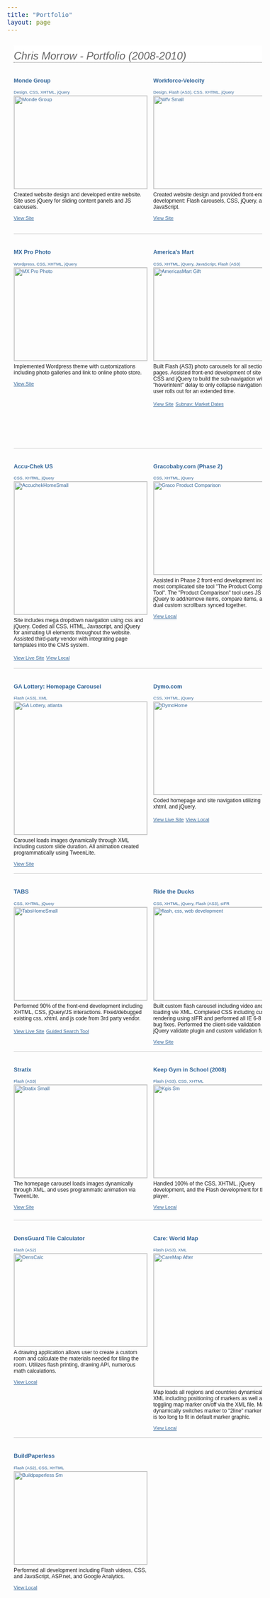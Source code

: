 ```yaml
---
title: "Portfolio"
layout: page
---
```

<style media=screen>
    * {
        outline: none;
        margin: 0;
        padding: 0;
    }
    
    body {
        font-family: Helvetica, Arial;
        font-size: 1em;
        background: url('images/bg.jpg') repeat-y 50% top;
    }
    
    h1 {
        width: 930px;
        margin: 0 auto;
        font-size: 1.5em;
        font-weight: normal;
        font-style: italic;
        padding: 10px 0 0 0;
        color: #666;
        background: #fff;
        border-bottom: dotted 1px #333;
    }
    
    h3 {
        color: #336699;
        font-size: .8em;
        margin-bottom: 2px;
    }
    
    h4 {
        color: #336699;
        font-size: .6em;
        margin-bottom: 2px;
        font-weight: normal;
    }
    
    #wrapper {
        width: 960px;
        margin: 0 auto;
        padding: 10px 0;
    }
    
    .sample {
        float: left;
        width: 300px;
        margin: 15px 0 0 15px;
    }
    
    .sample p {
        margin-top: 5px;
        font-size: 12px;
    }
    
    img {
        border: solid 1px #cecece;
        display: block;
    }
    
    a,
    a:hover,
    a:visited {
        color: #336699;
        border: none;
    }
    
    .sample a {
        font-size: 11px;
        color: #336699;
    }
    
    .clear {
        clear: both;
    }
    
    .divider {
        clear: both;
        width: 930px;
        margin: 15px auto 0 auto;
        height: 1px;
        overflow: hidden;
        background: #cecece;
    }
    
    .note {
        font-size: .8em;
        font-style: italic;
    }
    </style>
<div class="sidebar-wrapper">
  <div class="row">
      <div class="column sm-12">
        <div id="wrapper">
          <h1>Chris Morrow - Portfolio (2008-2010)</h1>
          <div class="sample">
              <h3>Monde Group</h3>
              <h4>Design, CSS, XHTML, jQuery</h4>
              <a href="//www.mondegroup.org" title=index target=_blank><img src="images/monde-small.jpg" width=300 height=210 alt="Monde Group" /></a>
              <p>Created website design and developed entire website. Site uses jQuery for sliding content panels and JS carousels.</p> <a href="//www.mondegroup.org" title=index target=_blank>View Site</a> </div>
          <div class="sample">
              <h3>Workforce-Velocity</h3>
              <h4>Design, Flash (AS3), CSS, XHTML, jQuery</h4>
              <a href="//www.workforce-velocity.com" title=index target=_blank><img src="images/wfv-small.jpg" width=300 height=210 alt="Wfv Small" /></a>
              <p>Created website design and provided front-end development: Flash carousels, CSS, jQuery, and JavaScript.</p> <a href="//www.workforce-velocity.com" title=index target=_blank>View Site</a> </div>
          <div class="sample">
              <h3>GA Lottery: Falcons Score</h3>
              <h4>CSS, XHTML, jQuery, Flash (AS3), XML</h4>
              <a href="//www.galottery.com/falcons" target=_blank><img src="images/galottery-falcons-score.jpg" width=300 height=210 alt="Galottery Falcons Score" /></a>
              <p>Code all CSS, XHTML, and Flash on the site. The homepage carousel loads images dynamically through XML. All forms use custom written client-side validation with error styling.</p> <a href="//www.galottery.com/falcons" title=index target=_blank>View Site</a> </div>
          <div class="clear"></div>
          <div class="divider"></div>
          <div class="sample">
              <h3>MX Pro Photo</h3>
              <h4>Wordpress, CSS, XHTML, jQuery</h4>
              <a href="//www.mxprophoto.com" target=_blank><img src="images/mxProPhoto.jpg" width=300 height=210 alt="MX Pro Photo" /></a>
              <p>Implemented Wordpress theme with customizations including photo galleries and link to online photo store.</p> <a href="//www.mxprophoto.com" title=index target=_blank>View Site</a> </div>
          <div class="sample">
              <h3>America's Mart</h3>
              <h4>CSS, XHTML, jQuery, JavaScript, Flash (AS3)</h4>
              <a href="//americasmart.com/markets/gift" target=_blank><img src="images/AmericasMart-gift.jpg" width=300 height=210 alt="AmericasMart Gift" /></a>
              <p>Built Flash (AS3) photo carousels for all section landing pages. Assisted front-end development of site using CSS and jQuery to build the sub-navigation with "hoverIntent" delay to only collapse navigation when user rolls out for an extended time.</p> <a href="//americasmart.com/markets/gift" title=index target=_blank>View Site</a> <a href="//americasmart.com/markets/market-dates/" title="Market Dates - AmericasMart Atlanta">Subnav: Market Dates</a> </div>
          <div class="sample">
              <h3>HomeDepot Racing</h3>
              <h4>Flash (AS3), XML, CSS, XHTML, jQuery</h4>
              <a href="//www.homedepotracing.com/" title="Joey Logano &amp; the race for the Spr nt Cup! : Home Depot Racing"><img src="images/hdrSmall.jpg" width=300 alt="UI development" /></a>
              <p>Coded the front-end UI page templates and the homepage flash carousel. I created the homepage Flash (AS3) including a ticker, accordion, photos, and videos loaded dynamically via xml.</p> <a href="//www.homedepotracing.com/" target=_blank title=index>View Live Site</a> <a href="HomeDepot/Racing/web/index.html" title=index target=_blank title=index>View Local</a>
              <br/> </div>
          <div class="clear"></div>
          <div class="divider"></div>
          <div class="sample">
              <h3>Accu-Chek US</h3>
              <h4>CSS, XHTML, jQuery</h4>
              <a href="Accu-Chek/index.html" target=_blank><img src="images/accuchekHomeSmall.jpg" width=300 alt=AccuchekHomeSmall /></a>
              <p>Site includes mega dropdown navigation using css and jQuery. Coded all CSS, HTML, Javascript, and jQuery for animating UI elements throughout the website. Assisted third-party vendor with integrating page templates into the CMS system.</p> <a href="//www.accu-chek.com/us/" target=_blank title=index>View Live Site</a> <a href="Accu-Chek/index.html" title=index target=_blank>View Local</a> </div>
          <div class="sample">
              <h3>Gracobaby.com (Phase 2)</h3>
              <h4>CSS, XHTML, jQuery</h4>
              <a href="GracoBaby_Phase2/productComparison.html" target=_blank><img src="images/graco-sm.jpg" width=300 height=210 alt="Graco Product Comparison"></a>
              <p>Assisted in Phase 2 front-end development including the most complicated site tool "The Product Comparison Tool". The "Product Comparison" tool uses JS and jQuery to add/remove items, compare items, and uses dual custom scrollbars synced together.</p> <a href="GracoBaby_Phase2/productComparison.html" title=productComparison target=_blank>View Local</a> </div>
          <div class="sample">
              <h3>BeautyRest Black</h3>
              <h4>CSS, XHTML, jQuery</h4>
              <a href="//www.beautyrestblack.com/collection.html" target=_blank title="jQuery and CSS development"><img src="images/brbSmall.jpg" width=300 height=210 alt=BrbSmall></a>
              <p>Assisted with video Flash player and minor Flash updates. Also, created the new collections accordion.</p> <a href="//www.beautyrestblack.com/collection.html" target=_blank title=index>View Live Site</a> </div>
          <div class="clear"></div>
          <div class="divider"></div>
          <div class="sample">
              <h3>GA Lottery: Homepage Carousel</h3>
              <h4>Flash (AS3), XML</h4>
              <a href="//www.galottery.com/" target=_blank><img src="images/gaLottery-carousel.jpg" width=300 alt="GA Lottery, atlanta" /></a>
              <p>Carousel loads images dynamically through XML including custom slide duration. All animation created programmatically using TweenLite.</p> <a href="//www.galottery.com/" title="Georgia Lottery" target=_blank>View Site</a> </div>
          <div class="sample">
              <h3>Dymo.com</h3>
              <h4>CSS, XHTML, jQuery</h4>
              <a href="Dymo/index.html" target=_blank><img src="images/dymoHome-sm.jpg" width=300 height=210 alt=DymoHome></a>
              <p>Coded homepage and site navigation utilizing css, xhtml, and jQuery.</p> <a href="//sites.dymo.com/Pages/home.aspx?locale=enUS" target=_blank>View Live Site</a> <a href="Dymo/index.html" target=_blank title=index>View Local</a> </div>
          <div class="sample">
              <h3>TheICE</h3>
              <h4>CSS, XHTML, jQuery</h4>
              <a href="//www.theice.com" target=_blank><img src="images/theiceSmall.jpg" width=300 height=210 alt=TheICE></a>
              <p>Assisted front-end development of site including CSS, XHTML, and jQuery/Javascript for the UI of the site.</p> <a href="//www.theice.com" target=_blank title=index>View Live Site</a> <a href="THE_ICE/accordion-md/market_data_Accordion.html" title=market_data_Accordion target=_blank>Market Data Accordion: local</a> <a href="THE_ICE/accordion-trade/trading&amp;technology.html" target=_blank title=trading_technology>Trading &amp; Technology: local</a> </div>
          <div class="clear"></div>
          <div class="divider"></div>
          <div class="sample">
              <h3>TABS</h3>
              <h4>CSS, XHTML, jQuery</h4>
              <a href="//www.boardingschools.com/" title="The Association of Boarding Schools - TABS" target=_blank><img src="images/tabsHomeSmall.jpg" width=300 height=210 alt=TabsHomeSmall></a>
              <p>Performed 90% of the front-end development including XHTML, CSS, jQuery/JS interactions. Fixed/debugged existing css, xhtml, and js code from 3rd party vendor.</p> <a href="//www.boardingschools.com/" title="The Association of Boarding Schools - TABS" target=_blank>View Live Site</a> <a href="//www.boardingschools.com/find-a-school/search-tools/guided-search.aspx" title="The Association of Boarding Schools - TABS" target=_blank>Guided Search Tool</a> </div>
          <div class="sample">
              <h3>Ride the Ducks</h3>
              <h4>CSS, XHTML, jQuery, Flash (AS3), sIFR</h4>
              <a href="//branson.ridetheducks.com/home.aspx" title="flash and css development"><img src="images/rtd.jpg" width=300 height=210 alt="flash, css, web development" /></a>
              <p>Built custom flash carousel including video and photo loading vie XML. Completed CSS including custom font rendering using sIFR and performed all IE 6-8 browser bug fixes. Performed the client-side validation utilizing jQuery validate plugin and custom validation functions.</p> <a href="//branson.ridetheducks.com/home.aspx" target=_blank title="Maximum Green - flash">View Site</a> </div>
          <div class="sample">
              <h3>Maximum Green</h3>
              <h4>Flash (AS3)</h4>
              <a href="https://maximumgreen.galottery.com/" title="flash development"><img src="images/maxGreen-small.jpg" width=300 height=210 alt="MaxGreen Small"></a>
              <p>Created homepage animation with custom written particle emitter for generating flying money animations.</p> <a href="https://maximumgreen.galottery.com/" target=_blank title="Maximum Green - flash">View Site</a> </div>
          <div class="clear"></div>
          <div class="divider"></div>
          <div class="sample">
              <h3>Stratix</h3>
              <h4>Flash (AS3)</h4>
              <a href="//www.stratixcorp.com" target=_blank><img src="images/stratix-small.jpg" width=300 height=210 alt="Stratix Small"></a>
              <p>The homepage carousel loads images dynamically through XML, and uses programmatic animation via TweenLite.</p> <a href="//www.stratixcorp.com" target=_blank title=index>View Site</a> </div>
          <div class="sample">
              <h3>Keep Gym in School (2008)</h3>
              <h4>Flash (AS3), CSS, XHTML</h4>
              <a href="Keep_Gym_In_School/index.html"><img src="images/kgis-sm.jpg" width=300 height=210 alt="Kgis Sm"></a>
              <p>Handled 100% of the CSS, XHTML, jQuery development, and the Flash development for the video player.</p> <a href="Keep_Gym_In_School/index.html" title=index target=_blank title=index>View Local</a> </div>
          <div class="sample">
              <h3>StopFeedingMold.com</h3>
              <h4>Flash (AS2), CSS, XHTML</h4>
              <a href="GP/stopfeedingmold_2008/default.html" title=index target=_blank><img src="images/sfm-sm.jpg" width=300 height=210 alt="Sfm Sm"></a>
              <p>Performed all development including Flash videos, css, and JavaScript, ASP.net, and Google Analytics. <span class=note>Note: this version is not the final version which fixed the preloader images not being the same scale as the video.</span> </p> <a href="GP/stopfeedingmold_2008/default.html" title=StopFeedingMold target=_blank>View Local</a> </div>
          <div class="clear"></div>
          <div class="divider"></div>
          <div class="sample">
              <h3>DensGuard Tile Calculator</h3>
              <h4>Flash (AS2)</h4>
              <a href="GP/DensGuard_Calc/DensGuard_Calc.html" title=DensGuard_Calc target=_blank><img src="images/densCalc-sm.jpg" width=300 height=210 alt=DensCalc></a>
              <p>A drawing application allows user to create a custom room and calculate the materials needed for tiling the room. Utilizes flash printing, drawing API, numerous math calculations.</p> <a href="GP/DensGuard_Calc/DensGuard_Calc.html" title=DensGuard_Calc target=_blank>View Local</a> </div>
          <div class="sample">
              <h3>Care: World Map</h3>
              <h4>Flash (AS3), XML</h4>
              <a href="Care/worldMap/" target=_blank><img src="images/careMap-after.gif" width=300 alt="CareMap After"></a>
              <p>Map loads all regions and countries dynamically through XML including positioning of markers as well as easily toggling map marker on/off via the XML file. Map also dynamically switches marker to "2line" marker when text is too long to fit in default marker graphic.</p> <a href="Care/worldMap/" title=index target=_blank>View Local</a> </div>
          <div class="sample">
              <h3>Hooked on Phonics</h3>
              <h4>Flash (AS2), CSS, XHTML</h4>
              <a href="HookedonPhonics/web/index.html" target=_blank><img src="images/hop-sm.jpg" width=300 height=210 alt="Hop Sm"></a>
              <p>Built entire landing page including CSS, HTML, and Flash product selector and video player.</p> <a href="HookedonPhonics/web/index.html" title=index target=_blank>View Local</a> </div>
          <div class="clear"></div>
          <div class="divider"></div>
          <div class="sample">
              <h3>BuildPaperless</h3>
              <h4>Flash (AS2), CSS, XHTML</h4>
              <a href="GP/BuildPaperless_LOCAL/index.html" title=index target=_blank><img src="images/buildpaperless-sm.jpg" width=300 height=210 alt="Buildpaperless Sm"></a>
              <p>Performed all development including Flash videos, CSS, and JavaScript, ASP.net, and Google Analytics.</p> <a href="GP/BuildPaperless_LOCAL/index.html" title=index target=_blank>View Local</a> </div>
          <div class="clear"></div>
      </div>
      </div>
  </div>
</div>